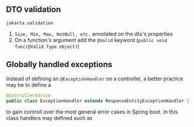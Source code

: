 ## DTO validation
`jakarta.validation`
1. `Size, Min, Max, NotNull, etc.` annotated on the dto's properties
2. On a function's argument add the `@Valid` keyword (`public void func(@Valid Type object)`)
## Globally handled exceptions
Instead of defining an `@ExceptionHandler` on a controller, a better practice may be to define a
```java
@ControllerAdvice
public class ExceptionHandler extends ResponseEntityExceptionHandler { ... }
```
to gain controll over the most general error cases in Spring boot. In this class handlers may defined such as
```



```
<!--stackedit_data:
eyJoaXN0b3J5IjpbLTkxMjU0MTAwMCwxNjMyMTYyNDQyXX0=
-->